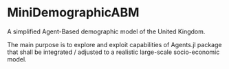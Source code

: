 # MiniDemographicABM

A simplified Agent-Based demographic model of the United Kingdom. 

The main purpose is to explore and exploit capabilities of Agents.jl package that shall be integrated / adjusted to a realistic large-scale socio-economic model. 
